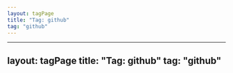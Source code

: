 ```yaml
---
layout: tagPage
title: "Tag: github"
tag: "github"
---
```

---
layout: tagPage
title: "Tag: github"
tag: "github"
---
